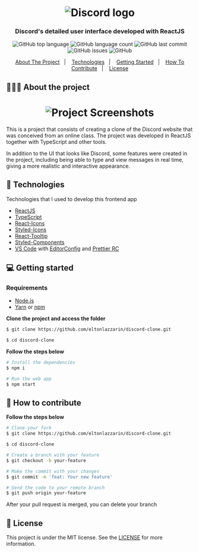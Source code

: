 <h1 align="center">
	<img alt="Discord logo" src="https://github.com/eltonlazzarin/discord-clone/blob/master/screenshots/discord.svg" />
</h1>

<h3 align="center">
  Discord's detailed user interface developed with ReactJS
</h3>

<p align="center"></p>

<p align="center">
  <img alt="GitHub top language" src="https://img.shields.io/github/languages/top/eltonlazzarin/discord-clone">

  <img alt="GitHub language count" src="https://img.shields.io/github/languages/count/eltonlazzarin/discord-clone">

  <img alt="GitHub last commit" src="https://img.shields.io/github/last-commit/eltonlazzarin/discord-clone">

  <img alt="GitHub issues" src="https://img.shields.io/github/issues/eltonlazzarin/discord-clone">

  <img alt="GitHub" src="https://img.shields.io/github/license/eltonlazzarin/discord-clone">
</p>

<p align="center">
  <a href="#-about-the-project">About The Project</a>&nbsp;&nbsp;&nbsp;|&nbsp;&nbsp;&nbsp;
  <a href="#-technologies">Technologies</a>&nbsp;&nbsp;&nbsp;|&nbsp;&nbsp;&nbsp;
  <a href="#-getting-started">Getting Started</a>&nbsp;&nbsp;&nbsp;|&nbsp;&nbsp;&nbsp;
  <a href="#-how-to-contribute">How To Contribute</a>&nbsp;&nbsp;&nbsp;|&nbsp;&nbsp;&nbsp;
  <a href="#-license">License</a>
</p>

## 👨🏻‍💻 About the project

<h1 align="center">
	<img alt="Project Screenshots" src="https://github.com/eltonlazzarin/discord-clone/blob/master/screenshots/discordclone.gif" />
</h1>

<p>This is a project that consists of creating a clone of the Discord website that was conceived from an online class. The project was developed in ReactJS together with TypeScript and other tools.

In addition to the UI that looks like Discord, some features were created in the project, including being able to type and view messages in real time, giving a more realistic and interactive appearance.</p>

## 🚀 Technologies

Technologies that I used to develop this frontend app

- [ReactJS](https://nodejs.org/en)
- [TypeScript](https://www.typescriptlang.org)
- [React-Icons](https://github.com/wwayne/react-tooltip)
- [Styled-Icons](https://styled-icons.js.org)
- [React-Tooltip](https://react-leaflet.js.org)
- [Styled-Components](https://styled-components.com)
- [VS Code](https://code.visualstudio.com) with [EditorConfig](https://marketplace.visualstudio.com/items?itemName=EditorConfig.EditorConfig) and [Prettier RC](https://github.com/prettier/prettier)

## 💻 Getting started

### Requirements

- [Node.js](https://nodejs.org/en/)
- [Yarn](https://classic.yarnpkg.com/) or [npm](https://www.npmjs.com/)

**Clone the project and access the folder**

```bash
$ git clone https://github.com/eltonlazzarin/discord-clone.git

$ cd discord-clone
```

**Follow the steps below**

```bash
# Install the dependencies
$ npm i

# Run the web app
$ npm start
```

## 🤔 How to contribute

**Follow the steps below**

```bash
# Clone your fork
$ git clone https://github.com/eltonlazzarin/discord-clone.git

$ cd discord-clone

# Create a branch with your feature
$ git checkout -b your-feature

# Make the commit with your changes
$ git commit -m 'feat: Your new feature'

# Send the code to your remote branch
$ git push origin your-feature
```

After your pull request is merged, you can delete your branch

## 📝 License

This project is under the MIT license. See the [LICENSE](https://github.com/eltonlazzarin/discord-clone/blob/master/LICENSE) for more information.
